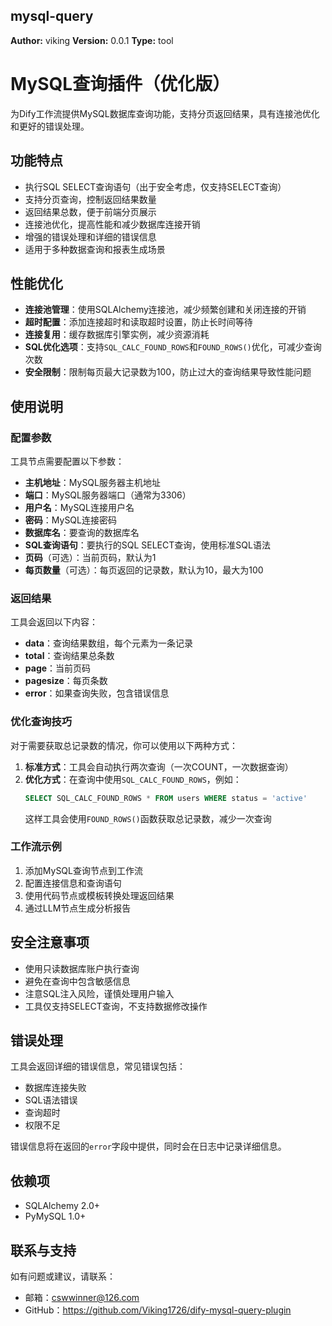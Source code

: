 ## mysql-query

**Author:** viking
**Version:** 0.0.1
**Type:** tool

# MySQL查询插件（优化版）

为Dify工作流提供MySQL数据库查询功能，支持分页返回结果，具有连接池优化和更好的错误处理。

## 功能特点

- 执行SQL SELECT查询语句（出于安全考虑，仅支持SELECT查询）
- 支持分页查询，控制返回结果数量
- 返回结果总数，便于前端分页展示
- 连接池优化，提高性能和减少数据库连接开销
- 增强的错误处理和详细的错误信息
- 适用于多种数据查询和报表生成场景

## 性能优化

- **连接池管理**：使用SQLAlchemy连接池，减少频繁创建和关闭连接的开销
- **超时配置**：添加连接超时和读取超时设置，防止长时间等待
- **连接复用**：缓存数据库引擎实例，减少资源消耗
- **SQL优化选项**：支持`SQL_CALC_FOUND_ROWS`和`FOUND_ROWS()`优化，可减少查询次数
- **安全限制**：限制每页最大记录数为100，防止过大的查询结果导致性能问题

## 使用说明

### 配置参数

工具节点需要配置以下参数：

- **主机地址**：MySQL服务器主机地址
- **端口**：MySQL服务器端口（通常为3306）
- **用户名**：MySQL连接用户名
- **密码**：MySQL连接密码
- **数据库名**：要查询的数据库名
- **SQL查询语句**：要执行的SQL SELECT查询，使用标准SQL语法
- **页码**（可选）：当前页码，默认为1
- **每页数量**（可选）：每页返回的记录数，默认为10，最大为100

### 返回结果

工具会返回以下内容：

- **data**：查询结果数组，每个元素为一条记录
- **total**：查询结果总条数
- **page**：当前页码
- **pagesize**：每页条数
- **error**：如果查询失败，包含错误信息

### 优化查询技巧

对于需要获取总记录数的情况，你可以使用以下两种方式：

1. **标准方式**：工具会自动执行两次查询（一次COUNT，一次数据查询）
2. **优化方式**：在查询中使用`SQL_CALC_FOUND_ROWS`，例如：
   ```sql
   SELECT SQL_CALC_FOUND_ROWS * FROM users WHERE status = 'active'
   ```
   这样工具会使用`FOUND_ROWS()`函数获取总记录数，减少一次查询

### 工作流示例

1. 添加MySQL查询节点到工作流
2. 配置连接信息和查询语句
3. 使用代码节点或模板转换处理返回结果
4. 通过LLM节点生成分析报告

## 安全注意事项

- 使用只读数据库账户执行查询
- 避免在查询中包含敏感信息
- 注意SQL注入风险，谨慎处理用户输入
- 工具仅支持SELECT查询，不支持数据修改操作

## 错误处理

工具会返回详细的错误信息，常见错误包括：

- 数据库连接失败
- SQL语法错误
- 查询超时
- 权限不足

错误信息将在返回的`error`字段中提供，同时会在日志中记录详细信息。

## 依赖项

- SQLAlchemy 2.0+
- PyMySQL 1.0+

## 联系与支持

如有问题或建议，请联系：
- 邮箱：cswwinner@126.com
- GitHub：https://github.com/Viking1726/dify-mysql-query-plugin
